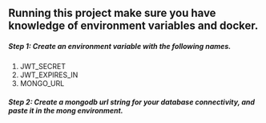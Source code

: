 ## Running this project make sure you have knowledge of environment variables and docker.

##### Step 1: Create an environment variable with the following names.

1) JWT_SECRET
2) JWT_EXPIRES_IN
3) MONGO_URL

##### Step 2: Create a mongodb url string for your database connectivity, and paste it in the mong environment.